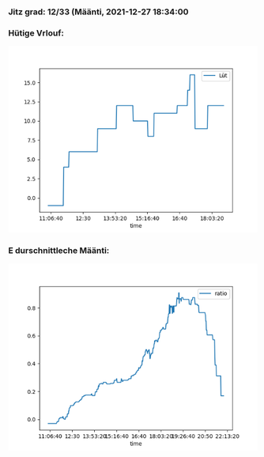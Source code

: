 ### Jitz grad: 12/33 (Määnti, 2021-12-27 18:34:00

### Hütige Vrlouf:
![Graph](Today.png)

### E durschnittleche Määnti:
![Graph](Määnti.png)
